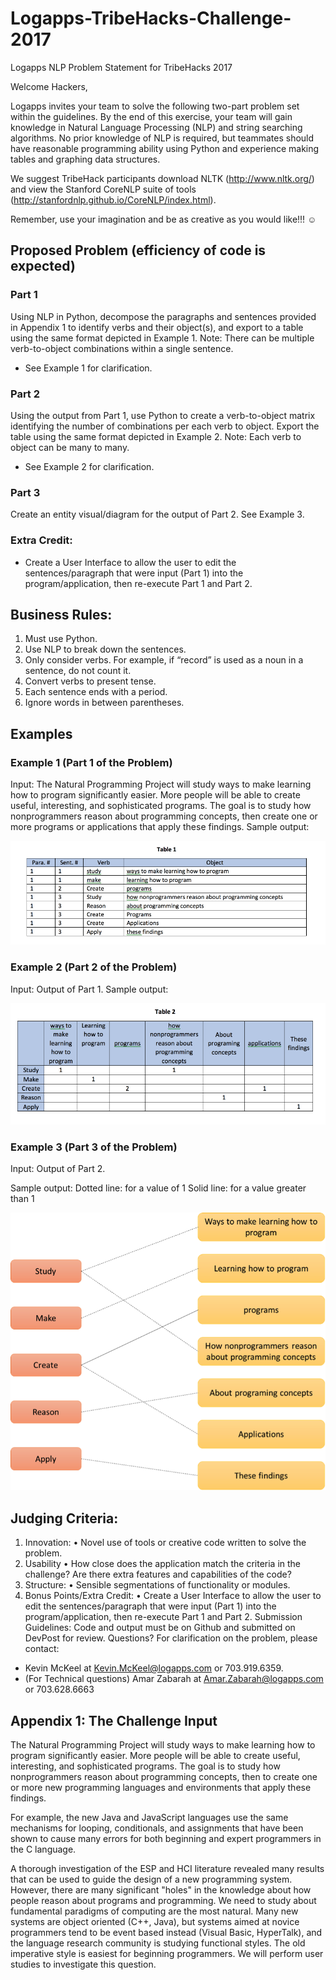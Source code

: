 # Logapps-TribeHacks-Challenge-2017
Logapps NLP Problem Statement for TribeHacks 2017

Welcome Hackers,

Logapps invites your team to solve the following two-part problem set within the guidelines. By the end of this exercise, your team will gain knowledge in Natural Language Processing (NLP) and string searching algorithms. No prior knowledge of NLP is required, but teammates should have reasonable programming ability using Python and experience making tables and graphing data structures. 

We suggest TribeHack participants download NLTK (http://www.nltk.org/) and view the Stanford CoreNLP suite of tools (http://stanfordnlp.github.io/CoreNLP/index.html).

Remember, use your imagination and be as creative as you would like!!! ☺ 



## Proposed Problem (efficiency of code is expected)

### Part 1

Using NLP in Python, decompose the paragraphs and sentences provided in Appendix 1 to identify verbs and their object(s), and export to a table using the same format depicted in Example 1. 
Note: There can be multiple verb-to-object combinations within a single sentence. 
* See Example 1 for clarification. 

### Part 2
Using the output from Part 1, use Python to create a verb-to-object matrix identifying the number of combinations per each verb to object. Export the table using the same format depicted in Example 2. 
Note: Each verb to object can be many to many. 
* See Example 2 for clarification. 

### Part 3
Create an entity visual/diagram for the output of Part 2. See Example 3.

### Extra Credit:
-	Create a User Interface to allow the user to edit the sentences/paragraph that were input (Part 1) into the program/application, then re-execute Part 1 and Part 2.



## Business Rules:
1.	Must use Python.
2.	Use NLP to break down the sentences.
3.	Only consider verbs. For example, if “record” is used as a noun in a sentence, do not count it.
4.	Convert verbs to present tense.
5.	Each sentence ends with a period.
6.	Ignore words in between parentheses. 


## Examples

### Example 1 (Part 1 of the Problem)
Input:
The Natural Programming Project will study ways to make learning how to program significantly easier. More people will be able to create useful, interesting, and sophisticated programs. The goal is to study how nonprogrammers reason about programming concepts, then create one or more programs or applications that apply these findings. 
Sample output:

![Table1](table1.png)



### Example 2 (Part 2 of the Problem)
Input:
Output of Part 1.
Sample output:

![Table2](table2.png)



### Example 3 (Part 3 of the Problem)
Input:
Output of Part 2.

Sample output:
Dotted line: for a value of 1
Solid line: for a value greater than 1

![Diagram1](Diagram1.png)



## Judging Criteria:
1. Innovation:
•	Novel use of tools or creative code written to solve the problem.
2. Usability
•	How close does the application match the criteria in the challenge? Are there extra features and capabilities of the code?
3. Structure:
•	Sensible segmentations of functionality or modules.
4. Bonus Points/Extra Credit:
•	Create a User Interface to allow the user to edit the sentences/paragraph that were input (Part 1) into the program/application, then re-execute Part 1 and Part 2.
Submission Guidelines:
Code and output must be on Github and submitted on DevPost for review.
Questions?
For clarification on the problem, please contact:
-	Kevin McKeel at Kevin.McKeel@logapps.com or 703.919.6359.
-	(For Technical questions) Amar Zabarah at Amar.Zabarah@logapps.com or 703.628.6663





## Appendix 1: The Challenge Input
The Natural Programming Project will study ways to make learning how to program significantly easier. More people will be able to create useful, interesting, and sophisticated programs. The goal is to study how nonprogrammers reason about programming concepts, then to create one or more new programming languages and environments that apply these findings. 

For example, the new Java and JavaScript languages use the same mechanisms for looping, conditionals, and assignments that have been shown to cause many errors for both beginning and expert programmers in the C language. 

A thorough investigation of the ESP and HCI literature revealed many results that can be used to guide the design of a new programming system. However, there are many significant "holes" in the knowledge about how people reason about programs and programming. We need to study about fundamental paradigms of computing are the most natural. Many new systems are object oriented (C++, Java), but systems aimed at novice programmers tend to be event based instead (Visual Basic, HyperTalk), and the language research community is studying functional styles. The old imperative style is easiest for beginning programmers. We will perform user studies to investigate this question. 
